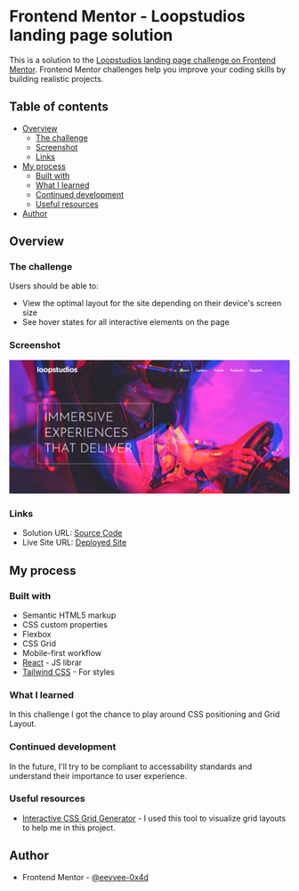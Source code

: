 # Frontend Mentor - Loopstudios landing page solution

This is a solution to the [Loopstudios landing page challenge on Frontend Mentor](https://www.frontendmentor.io/challenges/loopstudios-landing-page-N88J5Onjw). Frontend Mentor challenges help you improve your coding skills by building realistic projects. 

## Table of contents

- [Overview](#overview)
  - [The challenge](#the-challenge)
  - [Screenshot](#screenshot)
  - [Links](#links)
- [My process](#my-process)
  - [Built with](#built-with)
  - [What I learned](#what-i-learned)
  - [Continued development](#continued-development)
  - [Useful resources](#useful-resources)
- [Author](#author)

## Overview

### The challenge

Users should be able to:

- View the optimal layout for the site depending on their device's screen size
- See hover states for all interactive elements on the page

### Screenshot

![Screenshot](https://github.com/eeyvee-0x4d/fmentor-loopstudios-landing-page/blob/9d82cbc6d90c8c638211111239f482474977aabb/Screenshot%202023-03-10%20at%2014-23-57%20Frontend%20Mentor%20Loopstudios%20landing%20page.png)

### Links

- Solution URL: [Source Code](https://github.com/eeyvee-0x4d/fmentor-loopstudios-landing-page)
- Live Site URL: [Deployed Site](https://profound-puppy-4b1cd7.netlify.app/)

## My process

### Built with

- Semantic HTML5 markup
- CSS custom properties
- Flexbox
- CSS Grid
- Mobile-first workflow
- [React](https://reactjs.org/) - JS librar
- [Tailwind CSS](https://tailwindcss.com/) - For styles

### What I learned

In this challenge I got the chance to play around CSS positioning and Grid Layout.

### Continued development

In the future, I'll try to be compliant to accessability standards and understand their importance to user experience.

### Useful resources

- [Interactive CSS Grid Generator](https://grid.layoutit.com/) - I used this tool to visualize grid layouts to help me in this project.

## Author

- Frontend Mentor - [@eeyvee-0x4d](https://www.frontendmentor.io/profile/eeyvee-0x4d)

